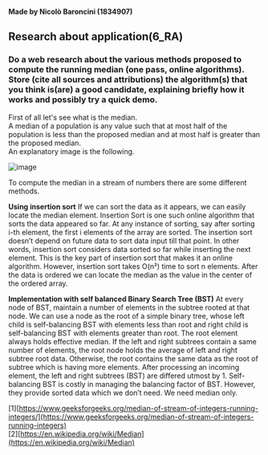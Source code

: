 **Made by Nicolò Baroncini (1834907)**

## Research about application(6_RA)
### Do a web research about the various methods proposed to compute the running median (one pass, online algorithms). Store (cite all sources and attributions) the algorithm(s) that you think is(are) a good candidate, explaining briefly how it works and possibly try a quick demo.
First of all let's see what is the median. \
A median of a population is any value such that at most half of the population is less than the proposed median and at most half is greater than the proposed median.\
An explanatory image is the following.

![image](https://user-images.githubusercontent.com/78324346/139809043-99c006fc-36d1-4df2-9161-e648ff1a7b93.png)

To compute the median in a stream of numbers there are some different methods.

**Using insertion sort**
If we can sort the data as it appears, we can easily locate the median element. Insertion Sort is one such online algorithm that sorts the data appeared so far. At any instance of sorting, say after sorting i-th element, the first i elements of the array are sorted. The insertion sort doesn’t depend on future data to sort data input till that point. In other words, insertion sort considers data sorted so far while inserting the next element. This is the key part of insertion sort that makes it an online algorithm. However, insertion sort takes O(n²) time to sort n elements. After the data is ordered we can locate the median as the value in the center of the ordered array.

**Implementation with self balanced Binary Search Tree (BST)**
At every node of BST, maintain a number of elements in the subtree rooted at that node. We can use a node as the root of a simple binary tree, whose left child is self-balancing BST with elements less than root and right child is self-balancing BST with elements greater than root. The root element always holds effective median.
If the left and right subtrees contain a same number of elements, the root node holds the average of left and right subtree root data. Otherwise, the root contains the same data as the root of subtree which is having more elements. After processing an incoming element, the left and right subtrees (BST) are differed utmost by 1.
Self-balancing BST is costly in managing the balancing factor of BST. However, they provide sorted data which we don’t need. We need median only.

[1][https://www.geeksforgeeks.org/median-of-stream-of-integers-running-integers/](https://www.geeksforgeeks.org/median-of-stream-of-integers-running-integers) \
[2][https://en.wikipedia.org/wiki/Median](https://en.wikipedia.org/wiki/Median)

